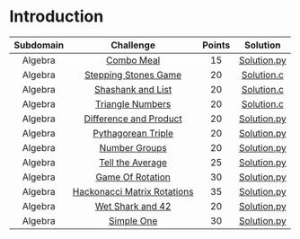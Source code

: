 # Introduction

|        Subdomain        |                                                              Challenge                                                              | Points |                                                                                  Solution                                                                                 |
|:-----------------------:|:-----------------------------------------------------------------------------------------------------------------------------------:|:------:|:-------------------------------------------------------------------------------------------------------------------------------------------------------------------------:|
|         Algebra          | [Combo Meal](https://www.hackerrank.com/challenges/combo-meal/problem)                               |   15   | [Solution.py](https://github.com/sidou06/hackerrank-solutions/blob/main/Mathematics/Fundamentals/Find%20the%20Point/Solution.py)                          |
|         Algebra          | [Stepping Stones Game](https://www.hackerrank.com/challenges/stepping-stones-game/problem)                               |   20   | [Solution.c](https://github.com/sidou06/hackerrank-solutions/blob/main/Mathematics/Fundamentals/Maximum%20Draws/Solution.c)   |
|         Algebra          | [Shashank and List](https://www.hackerrank.com/challenges/shashank-and-list/problem)                               |   20   | [Solution.c](https://github.com/sidou06/hackerrank-solutions/blob/main/Mathematics/Fundamentals/Handshake/Solution.c)                          |
|         Algebra          | [Triangle Numbers](https://www.hackerrank.com/challenges/triangle-numbers/problem)                               |   20   | [Solution.c](https://github.com/sidou06/hackerrank-solutions/blob/main/Mathematics/Fundamentals/Minimum%20Height%20Triangle/Solution.c)   |
|         Algebra          | [Difference and Product](https://www.hackerrank.com/challenges/difference-and-product/problem)                               |   20   | [Solution.py](https://github.com/sidou06/hackerrank-solutions/blob/main/Mathematics/Fundamentals/Army%20Game/Solution.py)                          |
|         Algebra          | [Pythagorean Triple](https://www.hackerrank.com/challenges/pythagorean-triple/problem)                               |   20   | [Solution.py](https://github.com/sidou06/hackerrank-solutions/blob/main/Mathematics/Fundamentals/Leonardo's%20Prime%20Factors/Solution.py)   |
|         Algebra          | [Number Groups](https://www.hackerrank.com/challenges/number-groups/problem)                               |   20   | [Solution.py](https://github.com/sidou06/hackerrank-solutions/blob/main/Mathematics/Fundamentals/Connecting%20Towns/Solution.py)                          |
|         Algebra          | [Tell the Average](https://www.hackerrank.com/challenges/tell-the-average/problem)                               |   25   | [Solution.py](https://github.com/sidou06/hackerrank-solutions/blob/main/Mathematics/Fundamentals/Cutting%20Paper%20Squares/Solution.py)   |
|         Algebra          | [Game Of Rotation](https://www.hackerrank.com/challenges/game-of-rotation/problem)                               |   30   | [Solution.py](https://github.com/sidou06/hackerrank-solutions/blob/main/Mathematics/Fundamentals/Summing%20the%20N%20series/Solution.py)                          |
|         Algebra          | [Hackonacci Matrix Rotations](https://www.hackerrank.com/challenges/hackonacci-matrix-rotations/problem)   |   35   | [Solution.py](https://github.com/sidou06/hackerrank-solutions/blob/main/Mathematics/Fundamentals/Sherlock%20and%20Moving%20Tiles/Solution.py)   |
|         Algebra          | [Wet Shark and 42](https://www.hackerrank.com/challenges/wet-shark-and-42/problem)                               |   20   | [Solution.py](https://github.com/sidou06/hackerrank-solutions/blob/main/Mathematics/Fundamentals/Best%20Divisor/Solution.py)                          |
|         Algebra          | [Simple One](https://www.hackerrank.com/challenges/simple-one/problem)                               |   30   | [Solution.py](https://github.com/sidou06/hackerrank-solutions/blob/main/Mathematics/Fundamentals/Restaurant/Solution.py)   |